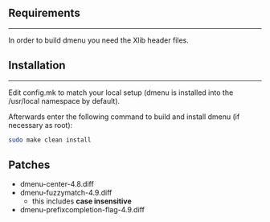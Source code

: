 ## Requirements
------------
In order to build dmenu you need the Xlib header files.


## Installation
------------
Edit config.mk to match your local setup (dmenu is installed into
the /usr/local namespace by default).

Afterwards enter the following command to build and install dmenu
(if necessary as root):

```sh
sudo make clean install
```

## Patches
- dmenu-center-4.8.diff
- dmenu-fuzzymatch-4.9.diff
    - this includes **case insensitive**
- dmenu-prefixcompletion-flag-4.9.diff
